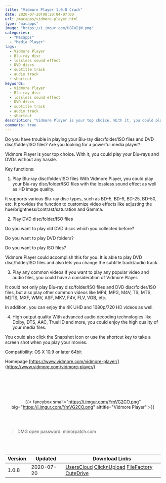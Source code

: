 ```yaml
---
title: "Vidmore Player 1.0.8 Crack"
date: 2020-07-20T00:20:04-07:00
url: /macapps/vidmore-player.html
type: "macapps"
image: "https://i.imgur.com/UB7uIjW.png"
categories:
  - "Macapps"
  - "Media Player"
tags:
  - Vidmore Player
  - Blu-ray disc
  - lossless sound effect
  - DVD discs
  - subtitle track
  - audio track
  - shortcut
keywords:
  - Vidmore Player
  - Blu-ray disc
  - lossless sound effect
  - DVD discs
  - subtitle track
  - audio track
  - shortcut
description: "Vidmore Player is your top choice. With it, you could play your Blu-rays and DVDs without any hassle."
comments: true
---
```


Do you have trouble in playing your Blu-ray disc/folder/ISO files and DVD disc/folder/ISO files? Are you looking for a powerful media player? 

Vidmore Player is your top choice. With it, you could play your Blu-rays and DVDs without any hassle. 

Key functions: 

1. Play Blu-ray disc/folder/ISO files With Vidmore Player, you could play your Blu-ray disc/folder/ISO files with the lossless sound effect as well as HD image quality.

It supports various Blu-ray disc types, such as BD-5, BD-9, BD-25, BD-50, etc. It provides the function to customize video effects like adjusting the hue/brightness/contrast/saturation and Gamma. 

2. Play DVD disc/folder/ISO files 

Do you want to play old DVD discs which you collected before? 

Do you want to play DVD folders? 

Do you want to play ISO files? 

Vidmore Player could accomplish this for you. It is able to play DVD disc/folder/ISO files and also lets you change the subtitle track/audio track. 

3. Play any common videos If you want to play any popular video and audio files, you could have a consideration of Vidmore Player. 

It could not only play Blu-ray disc/folder/ISO files and DVD disc/folder/ISO files, but also play other common videos like MP4, MPG, M4V, TS, MTS, M2TS, MXF, WMV, ASF, MKV, F4V, FLV, VOB, etc. 

In addition, you can enjoy the 4K UHD and 1080p/720 HD videos as well. 

4. High output quality With advanced audio decoding technologies like Dolby, DTS, AAC, TrueHD and more, you could enjoy the high quality of your media files. 

You could also click the Snapshot icon or use the shortcut key to take a screen shot when you play your movies.

Compatibility: OS X 10.9 or later 64bit

Homepage [https://www.vidmore.com/vidmore-player/](https://www.vidmore.com/vidmore-player/)

<br/>
<br/>
<script async src="https://pagead2.googlesyndication.com/pagead/js/adsbygoogle.js"></script>
<ins class="adsbygoogle"
     style="display:block; text-align:center;"
     data-ad-layout="in-article"
     data-ad-format="fluid"
     data-ad-client="ca-pub-8746275014476192"
     data-ad-slot="5144997159"></ins>
<script>
     (adsbygoogle = window.adsbygoogle || []).push({});
</script>
<br/>
<br/>


<center>

{{< fancybox small="https://i.imgur.com/YmVG2CO.png" big="https://i.imgur.com/YmVG2CO.png" alttitle="Vidmore Player" >}}

</center>

<br/>
<br/>


> DMG open password: minorpatch.com

<br/>

<br/>
<div id="history_version" class="history_version">

| Version | Updated | Download Links |
| ---- | ---- | ---- |
| 1.0.8 | 2020-07-20 | [UsersCloud](https://ouo.io/9joSxL)   [ClicknUpload](https://ouo.io/9joSxL)   [FileFactory](https://ouo.io/gHI7Lt)   [CuteDrive](https://ouo.io/Zpd5dy) |

</div>
